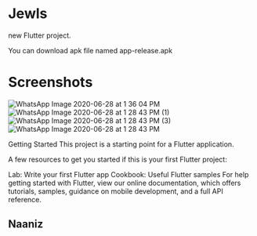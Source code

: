 # Jewls

 new Flutter project.

You can download apk file named app-release.apk

# Screenshots

![WhatsApp Image 2020-06-28 at 1 36 04 PM](https://user-images.githubusercontent.com/42396114/86393487-c5ff4000-bcba-11ea-8c34-de867e0e0d04.jpeg)  ![WhatsApp Image 2020-06-28 at 1 28 43 PM (1)](https://user-images.githubusercontent.com/42396114/86394505-55592300-bcbc-11ea-896e-5116fa44d0d1.jpeg)  
![WhatsApp Image 2020-06-28 at 1 28 43 PM (3)](https://user-images.githubusercontent.com/42396114/86394602-76ba0f00-bcbc-11ea-9936-b0a60bf67aed.jpeg)  ![WhatsApp Image 2020-06-28 at 1 28 43 PM](https://user-images.githubusercontent.com/42396114/86394378-1d51e000-bcbc-11ea-8edb-6574e9fd90ff.jpeg)  

Getting Started
This project is a starting point for a Flutter application.

A few resources to get you started if this is your first Flutter project:

Lab: Write your first Flutter app
Cookbook: Useful Flutter samples
For help getting started with Flutter, view our online documentation, which offers tutorials, samples, guidance on mobile development, and a full API reference.

## Naaniz

